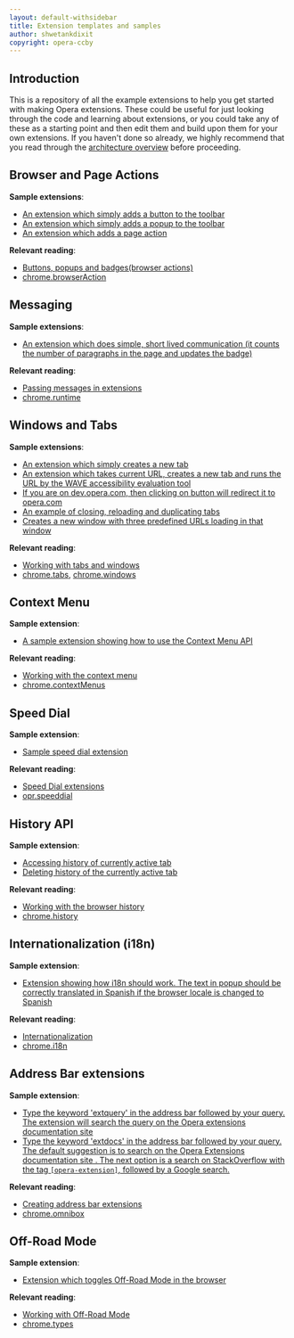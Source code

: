 ```yaml
---
layout: default-withsidebar
title: Extension templates and samples
author: shwetankdixit
copyright: opera-ccby
---
```


## Introduction

This is a repository of all the example extensions to help you get started with making Opera extensions. These could be useful for just looking through the code and learning about extensions, or you could take any of these as a starting point and then edit them and build upon them for your own extensions. If you haven't done so already, we highly recommend that you read through the [architecture overview](tut_architecture_overview.html) before proceeding. 


## Browser and Page Actions
**Sample extensions**: 

* [An extension which simply adds a button to the toolbar](samples/BrowserActions-button.nex)
* [An extension which simply adds a popup to the toolbar](samples/BrowserActions-Popup.nex)
* [An extension which adds a page action](samples/PageActions.nex)

**Relevant reading**: 
* [Buttons, popups and badges(browser actions)](tut_browser_actions.html)
* [chrome.browserAction](browserAction.html)


## Messaging
**Sample extensions**: 

* [An extension which does simple, short lived communication (it counts the number of paragraphs in the page and updates the badge)](samples/MessagePassing.nex)

**Relevant reading**:  

* [Passing messages in extensions](tut_message_passing.html)
* [chrome.runtime](runtime.html)


## Windows and Tabs
**Sample extensions**: 

* [An extension which simply creates a new tab](samples/WinTabs-CreateATab.nex)
* [An extension which takes current URL, creates a new tab and runs the URL by the WAVE accessibility evaluation tool](samples/WinTabs-Wave.nex)
* [If you are on dev.opera.com, then clicking on button will redirect it to opera.com](samples/WinTabs-UpdateTab.nex)
* [An example of closing, reloading and duplicating tabs](samples/WinTabs-CloseReloadDuplicate.nex)
* [Creates a new window with three predefined URLs loading in that window](samples/WinTabs-PrivateWindow.nex)

**Relevant reading**: 

* [Working with tabs and windows](tut_tab_window.html)
* [chrome.tabs](tabs.html), [chrome.windows](windows.html)


## Context Menu
**Sample extension**: 

* [A sample extension showing how to use the Context Menu API](samples/ContextMenu-SelectedText.nex)

**Relevant reading**: 

* [Working with the context menu](tut_context_menus.html)
* [chrome.contextMenus](contextMenus.html)


## Speed Dial
**Sample extension**: 

* [Sample speed dial extension](samples/SpeedDial-CenterContent.nex)

**Relevant reading**: 

* [Speed Dial extensions](tut_sd_extensions.html)
* [opr.speeddial](speeddial.html)


## History API
**Sample extension**: 

* [Accessing history of currently active tab](samples/HistoryAPI-1.nex)
* [Deleting history of the currently active tab](samples/HistoryAPI-2.nex)

**Relevant reading**: 

* [Working with the browser history](tut_hist.html)
* [chrome.history](history.html)


## Internationalization (i18n)
**Sample extension**: 

* [Extension showing how i18n should work. The text in popup should be correctly translated in Spanish if the browser locale is changed to Spanish](samples/i18nExtension.nex)

**Relevant reading**:  

* [Internationalization](tut_internationalization.html)
* [chrome.i18n](i18n.html)


## Address Bar extensions
**Sample extension**: 

* [Type the keyword 'extquery' in the address bar followed by your query. The extension will search the query on the Opera extensions documentation site](samples/Omnibox.nex)
* [Type the keyword 'extdocs' in the address bar followed by your query. The default suggestion is to search on the Opera Extensions documentation site . The next option is a search on StackOverflow with the tag `[opera-extension]`, followed by a Google search.](samples/Omnibox2.nex)

**Relevant reading**:  

* [Creating address bar extensions](tut_omnibox.html)
* [chrome.omnibox](omnibox.html)

## Off-Road Mode
**Sample extension**: 

* [Extension which toggles Off-Road Mode in the browser](samples/offroad.nex)

**Relevant reading**:  

* [Working with Off-Road Mode](tut_offroad.html)
* [chrome.types](types.html)











